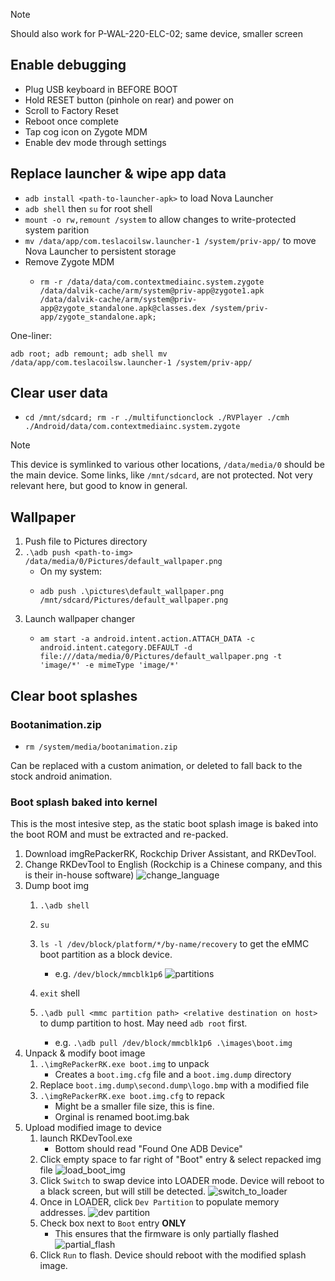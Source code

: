 > [!NOTE]
> Should also work for P-WAL-220-ELC-02; same device, smaller screen

## Enable debugging
- Plug USB keyboard in BEFORE BOOT
- Hold RESET button (pinhole on rear) and power on
- Scroll to Factory Reset
- Reboot once complete
- Tap cog icon on Zygote MDM
- Enable dev mode through settings

## Replace launcher & wipe app data
- `adb install <path-to-launcher-apk>` to load Nova Launcher
- `adb shell` then `su` for root shell
- `mount -o rw,remount /system` to allow changes to write-protected system parition
- `mv /data/app/com.teslacoilsw.launcher-1 /system/priv-app/` to move Nova Launcher to persistent storage
- Remove Zygote MDM
  - ```
    rm -r /data/data/com.contextmediainc.system.zygote /data/dalvik-cache/arm/system@priv-app@zygote1.apk /data/dalvik-cache/arm/system@priv-app@zygote_standalone.apk@classes.dex /system/priv-app/zygote_standalone.apk;
    ```
One-liner:
```
adb root; adb remount; adb shell mv /data/app/com.teslacoilsw.launcher-1 /system/priv-app/
```



## Clear user data
- ```
  cd /mnt/sdcard; rm -r ./multifunctionclock ./RVPlayer ./cmh ./Android/data/com.contextmediainc.system.zygote
  ```
> [!NOTE]
> This device is symlinked to various other locations, `/data/media/0` should be the main device. Some links, like `/mnt/sdcard`, are not protected. Not very relevant here, but good to know in general.

## Wallpaper
1. Push file to Pictures directory
2. `.\adb push <path-to-img> /data/media/0/Pictures/default_wallpaper.png`
   - On my system:
   - ```
     adb push .\pictures\default_wallpaper.png /mnt/sdcard/Pictures/default_wallpaper.png
     ```
4. Launch wallpaper changer
   - ```
     am start -a android.intent.action.ATTACH_DATA -c android.intent.category.DEFAULT -d file:///data/media/0/Pictures/default_wallpaper.png -t 'image/*' -e mimeType 'image/*'
     ```

## Clear boot splashes

### Bootanimation.zip
- ```
  rm /system/media/bootanimation.zip
  ```

Can be replaced with a custom animation, or deleted to fall back to the stock android animation.

### Boot splash baked into kernel
This is the most intesive step, as the static boot splash image is baked into the boot ROM and must be extracted and re-packed.

1) Download imgRePackerRK, Rockchip Driver Assistant, and RKDevTool.
2) Change RKDevTool to English (Rockchip is a Chinese company, and this is their in-house software)
![change_language](https://github.com/JohnHeinlein/testing_notes/assets/29853148/e08cdfcf-b7cc-4905-a60f-86baf778318d)
3) Dump boot img
   1) `.\adb shell`
   2) `su`
   3) `ls -l /dev/block/platform/*/by-name/recovery` to get the eMMC boot partition as a block device.
      - e.g. `/dev/block/mmcblk1p6`
      ![partitions](https://github.com/JohnHeinlein/testing_notes/assets/29853148/5590091c-d806-4a05-913f-e825b94ebf8c)

   5) `exit` shell
   6) `.\adb pull <mmc partition path> <relative destination on host>` to dump partition to host. May need `adb root` first.
      - e.g.  `.\adb pull /dev/block/mmcblk1p6 .\images\boot.img`
4) Unpack & modify boot image
   1) `.\imgRePackerRK.exe boot.img` to unpack
      - Creates a `boot.img.cfg` file and a `boot.img.dump` directory
   2) Replace `boot.img.dump\second.dump\logo.bmp` with a modified file
   3) `.\imgRePackerRK.exe boot.img.cfg` to repack
      - Might be a smaller file size, this is fine.
      - Orginal is renamed boot.img.bak
5) Upload modified image to device
   1) launch RKDevTool.exe
      -  Bottom should read "Found One ADB Device"
   3) Click empty space to far right of "Boot" entry & select repacked img file
   ![load_boot_img](https://github.com/JohnHeinlein/testing_notes/assets/29853148/e9cdb447-d3e0-4cad-b442-37961d0bf739)
   5) Click `Switch` to swap device into LOADER mode. Device will reboot to a black screen, but will still be detected.
   ![switch_to_loader](https://github.com/JohnHeinlein/testing_notes/assets/29853148/78b501e4-12d5-42ff-9982-e18d74b4e42c)
   7) Once in LOADER, click `Dev Partition` to populate memory addresses.
   ![dev partition](https://github.com/JohnHeinlein/testing_notes/assets/29853148/daa822bd-a870-4b94-9cba-c9a24b74b837)
   9) Check box next to `Boot` entry **ONLY**
      - This ensures that the firmware is only partially flashed
   ![partial_flash](https://github.com/JohnHeinlein/testing_notes/assets/29853148/cfff1032-48a8-4eef-acb8-9211136767b6)
   10) Click `Run` to flash. Device should reboot with the modified splash image.
